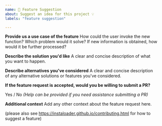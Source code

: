 ```yaml
---
name: 🚀 Feature Suggestion
about: Suggest an idea for this project 💡
labels: "feature suggestion"

---
```


**Provide us a use case of the feature**
How could the user invoke the new function? Which problem would it solve? If new information is obtained, how would it be further processed?

**Describe the solution you'd like**
A clear and concise description of what you want to happen.

**Describe alternatives you've considered**
A clear and concise description of any alternative solutions or features you've considered.

**If the feature request is accepted, would you be willing to submit a PR?**

Yes / No _(Help can be provided if you need assistance submitting a PR)_

**Additional context**
Add any other context about the feature request here.

(please also see https://instaloader.github.io/contributing.html for how to suggest a feature)
